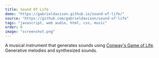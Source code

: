 ```yaml
---
title: Sound Of Life
demo: "https://gabrieldavison.github.io/sound-of-life/"
source: "https://github.com/gabrieldavison/sound-of-life"
tags: "javascript, web audio, html, css, music"
order: 6
image: "screenshot.png"
---
```


A musical instrument that generates sounds using [Conway's Game of Life](https://en.wikipedia.org/wiki/Conway%27s_Game_of_Life). Generative melodies and synthesized sounds.

